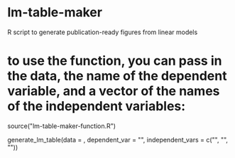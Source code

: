 # lm-table-maker
R script to generate publication-ready figures from linear models


# to use the function, you can pass in the data, the name of the dependent variable, and a vector of the names of the independent variables:
source("lm-table-maker-function.R")

generate_lm_table(data = , dependent_var = "", independent_vars = c("", "", ""))
